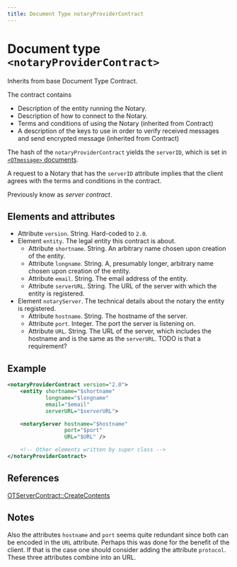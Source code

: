 ```yaml
---
title: Document Type notaryProviderContract
---
```


# Document type `<notaryProviderContract>`

Inherits from base Document Type Contract.

The contract contains

* Description of the entity running the Notary.
* Description of how to connect to the Notary.
* Terms and conditions of using the Notary (inherited from Contract)
* A description of the keys to use in order to verify received messages and send
  encrypted message (inherited from Contract)

The hash of the `notaryProviderContract` yields the `serverID`, which is set in
[`<OTmessage>` documents](OTmessage.md).

A request to a Notary that has the `serverID` attribute implies that the client
agrees with the terms and conditions in the contract.

Previously know as _server contract_.

## Elements and attributes
* Attribute `version`. String. Hard-coded to `2.0`.
* Element `entity`. The legal entity this contract is about.
  * Attribute `shortname`. String. An arbitrary name chosen upon creation of the
    entity.
  * Attribute `longname`. String. A, presumably longer, arbitrary name chosen
    upon creation of the entity.
  * Attribute `email`. String. The email address of the entity.
  * Attribute `serverURL`. String. The URL of the server with which the entity
    is registered.
* Element `notaryServer`. The technical details about the notary the entity is
  registered.
  * Attribute `hostname`. String. The hostname of the server.
  * Attribute `port`. Integer. The port the server is listening on.
  * Attribute `URL`. String. The URL of the server, which includes the hostname
    and is the same as the `serverURL`. TODO is that a requirement?

## Example
```xml
<notaryProviderContract version="2.0">
    <entity shortname="$shortname"
            longname="$longname"
            email="$email"
            serverURL="$serverURL">

    <notaryServer hostname="$hostname"
                  port="$port"
                  URL="$URL" />

    <!-- Other elements written by super class -->
</notaryProviderContract>
```

## References
[OTServerContract::CreateContents](https://github.com/Open-Transactions/opentxs/blob/7cf2be697c5dc4e06cd95d77787373c9285ecce3/src/core/OTServerContract.cpp#L204)

## Notes
Also the attributes `hostname` and `port` seems quite redundant since both can
be encoded in the `URL` attribute. Perhaps this was done for the benefit of the
client. If that is the case one should consider adding the attribute
`protocol`. These three attributes combine into an URL.
